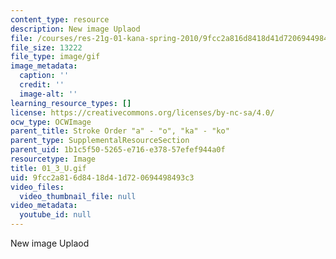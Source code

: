 ```yaml
---
content_type: resource
description: New image Uplaod
file: /courses/res-21g-01-kana-spring-2010/9fcc2a816d8418d41d720694498493c3_01_3_U.gif
file_size: 13222
file_type: image/gif
image_metadata:
  caption: ''
  credit: ''
  image-alt: ''
learning_resource_types: []
license: https://creativecommons.org/licenses/by-nc-sa/4.0/
ocw_type: OCWImage
parent_title: Stroke Order "a" - "o", "ka" - "ko"
parent_type: SupplementalResourceSection
parent_uid: 1b1c5f50-5265-e716-e378-57efef944a0f
resourcetype: Image
title: 01_3_U.gif
uid: 9fcc2a81-6d84-18d4-1d72-0694498493c3
video_files:
  video_thumbnail_file: null
video_metadata:
  youtube_id: null
---
```

New image Uplaod
